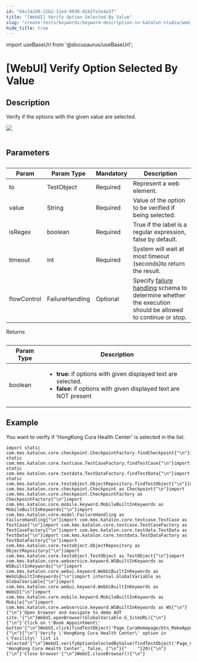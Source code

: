 ```yaml
---
id: "94c142d0-22b2-11ed-9930-0242fe3e4a3f"
title: "[WebUI] Verify Option Selected By Value"
slug: "create-tests/keywords/keyword-description-in-katalon-studio/web-ui-keywords/webui-verify-option-selected-by-value"
hide_title: true
---
```

import useBaseUrl from '@docusaurus/useBaseUrl';


# <a id="id_0" class="anchor_top_offset"/><a id="ariaid-title1" class="anchor_top_offset"/>[WebUI] Verify Option Selected By Value


## <a id="id_0__id_1" class="anchor_top_offset"/>Description

              
<p xmlns="http://www.w3.org/1999/xhtml" className="p">Verify if the options with the given value are selected.</p> 
      
<p xmlns="http://www.w3.org/1999/xhtml" className="p">   <img className="image" src={useBaseUrl("https://github.com/katalon-studio/docs-images/raw/master/katalon-studio/docs/webui-verify-option-selected-by-value/image2017-3-1-183A203A51.png")} /><br /><br /> </p> 
      

## <a id="id_0__id_2" class="anchor_top_offset"/>Parameters

              
<table xmlns="http://www.w3.org/1999/xhtml" className="table anchor_top_offset" id="id_0__3bb76d68-98d4-4fd7-abf6-9bc4def9b501"><caption /><thead className="thead"><tr className><th className="entry anchor_top_offset" id="id_0__3bb76d68-98d4-4fd7-abf6-9bc4def9b501__entry__1">Param</th><th className="entry anchor_top_offset" id="id_0__3bb76d68-98d4-4fd7-abf6-9bc4def9b501__entry__2">Param Type</th><th className="entry anchor_top_offset" id="id_0__3bb76d68-98d4-4fd7-abf6-9bc4def9b501__entry__3">Mandatory</th><th className="entry anchor_top_offset" id="id_0__3bb76d68-98d4-4fd7-abf6-9bc4def9b501__entry__4">Description</th></tr></thead><tbody className="tbody"><tr className><td className="entry" headers="id_0__3bb76d68-98d4-4fd7-abf6-9bc4def9b501__entry__1 id_0__3bb76d68-98d4-4fd7-abf6-9bc4def9b501__entry__2 id_0__3bb76d68-98d4-4fd7-abf6-9bc4def9b501__entry__3 id_0__3bb76d68-98d4-4fd7-abf6-9bc4def9b501__entry__4 ">to</td><td className="entry" headers="id_0__3bb76d68-98d4-4fd7-abf6-9bc4def9b501__entry__1 id_0__3bb76d68-98d4-4fd7-abf6-9bc4def9b501__entry__2 id_0__3bb76d68-98d4-4fd7-abf6-9bc4def9b501__entry__3 id_0__3bb76d68-98d4-4fd7-abf6-9bc4def9b501__entry__4 ">TestObject</td><td className="entry" headers="id_0__3bb76d68-98d4-4fd7-abf6-9bc4def9b501__entry__1 id_0__3bb76d68-98d4-4fd7-abf6-9bc4def9b501__entry__2 id_0__3bb76d68-98d4-4fd7-abf6-9bc4def9b501__entry__3 id_0__3bb76d68-98d4-4fd7-abf6-9bc4def9b501__entry__4 ">Required</td><td className="entry" headers="id_0__3bb76d68-98d4-4fd7-abf6-9bc4def9b501__entry__1 id_0__3bb76d68-98d4-4fd7-abf6-9bc4def9b501__entry__2 id_0__3bb76d68-98d4-4fd7-abf6-9bc4def9b501__entry__3 id_0__3bb76d68-98d4-4fd7-abf6-9bc4def9b501__entry__4 ">Represent a web element.</td></tr><tr className><td className="entry" headers="id_0__3bb76d68-98d4-4fd7-abf6-9bc4def9b501__entry__1 id_0__3bb76d68-98d4-4fd7-abf6-9bc4def9b501__entry__2 id_0__3bb76d68-98d4-4fd7-abf6-9bc4def9b501__entry__3 id_0__3bb76d68-98d4-4fd7-abf6-9bc4def9b501__entry__4 ">value</td><td className="entry" headers="id_0__3bb76d68-98d4-4fd7-abf6-9bc4def9b501__entry__1 id_0__3bb76d68-98d4-4fd7-abf6-9bc4def9b501__entry__2 id_0__3bb76d68-98d4-4fd7-abf6-9bc4def9b501__entry__3 id_0__3bb76d68-98d4-4fd7-abf6-9bc4def9b501__entry__4 ">String</td><td className="entry" headers="id_0__3bb76d68-98d4-4fd7-abf6-9bc4def9b501__entry__1 id_0__3bb76d68-98d4-4fd7-abf6-9bc4def9b501__entry__2 id_0__3bb76d68-98d4-4fd7-abf6-9bc4def9b501__entry__3 id_0__3bb76d68-98d4-4fd7-abf6-9bc4def9b501__entry__4 ">Required</td><td className="entry" headers="id_0__3bb76d68-98d4-4fd7-abf6-9bc4def9b501__entry__1 id_0__3bb76d68-98d4-4fd7-abf6-9bc4def9b501__entry__2 id_0__3bb76d68-98d4-4fd7-abf6-9bc4def9b501__entry__3 id_0__3bb76d68-98d4-4fd7-abf6-9bc4def9b501__entry__4 ">Value of the option to be verified if being selected.</td></tr><tr className><td className="entry" headers="id_0__3bb76d68-98d4-4fd7-abf6-9bc4def9b501__entry__1 id_0__3bb76d68-98d4-4fd7-abf6-9bc4def9b501__entry__2 id_0__3bb76d68-98d4-4fd7-abf6-9bc4def9b501__entry__3 id_0__3bb76d68-98d4-4fd7-abf6-9bc4def9b501__entry__4 ">isRegex</td><td className="entry" headers="id_0__3bb76d68-98d4-4fd7-abf6-9bc4def9b501__entry__1 id_0__3bb76d68-98d4-4fd7-abf6-9bc4def9b501__entry__2 id_0__3bb76d68-98d4-4fd7-abf6-9bc4def9b501__entry__3 id_0__3bb76d68-98d4-4fd7-abf6-9bc4def9b501__entry__4 ">boolean</td><td className="entry" headers="id_0__3bb76d68-98d4-4fd7-abf6-9bc4def9b501__entry__1 id_0__3bb76d68-98d4-4fd7-abf6-9bc4def9b501__entry__2 id_0__3bb76d68-98d4-4fd7-abf6-9bc4def9b501__entry__3 id_0__3bb76d68-98d4-4fd7-abf6-9bc4def9b501__entry__4 ">Required</td><td className="entry" headers="id_0__3bb76d68-98d4-4fd7-abf6-9bc4def9b501__entry__1 id_0__3bb76d68-98d4-4fd7-abf6-9bc4def9b501__entry__2 id_0__3bb76d68-98d4-4fd7-abf6-9bc4def9b501__entry__3 id_0__3bb76d68-98d4-4fd7-abf6-9bc4def9b501__entry__4 ">True if the label is a regular expression, false by         default.</td></tr><tr className><td className="entry" headers="id_0__3bb76d68-98d4-4fd7-abf6-9bc4def9b501__entry__1 id_0__3bb76d68-98d4-4fd7-abf6-9bc4def9b501__entry__2 id_0__3bb76d68-98d4-4fd7-abf6-9bc4def9b501__entry__3 id_0__3bb76d68-98d4-4fd7-abf6-9bc4def9b501__entry__4 ">timeout</td><td className="entry" headers="id_0__3bb76d68-98d4-4fd7-abf6-9bc4def9b501__entry__1 id_0__3bb76d68-98d4-4fd7-abf6-9bc4def9b501__entry__2 id_0__3bb76d68-98d4-4fd7-abf6-9bc4def9b501__entry__3 id_0__3bb76d68-98d4-4fd7-abf6-9bc4def9b501__entry__4 ">int</td><td className="entry" headers="id_0__3bb76d68-98d4-4fd7-abf6-9bc4def9b501__entry__1 id_0__3bb76d68-98d4-4fd7-abf6-9bc4def9b501__entry__2 id_0__3bb76d68-98d4-4fd7-abf6-9bc4def9b501__entry__3 id_0__3bb76d68-98d4-4fd7-abf6-9bc4def9b501__entry__4 ">Required</td><td className="entry" headers="id_0__3bb76d68-98d4-4fd7-abf6-9bc4def9b501__entry__1 id_0__3bb76d68-98d4-4fd7-abf6-9bc4def9b501__entry__2 id_0__3bb76d68-98d4-4fd7-abf6-9bc4def9b501__entry__3 id_0__3bb76d68-98d4-4fd7-abf6-9bc4def9b501__entry__4 ">System will wait at most timeout (seconds)to return the         result.</td></tr><tr className><td className="entry" headers="id_0__3bb76d68-98d4-4fd7-abf6-9bc4def9b501__entry__1 id_0__3bb76d68-98d4-4fd7-abf6-9bc4def9b501__entry__2 id_0__3bb76d68-98d4-4fd7-abf6-9bc4def9b501__entry__3 id_0__3bb76d68-98d4-4fd7-abf6-9bc4def9b501__entry__4 ">flowControl</td><td className="entry" headers="id_0__3bb76d68-98d4-4fd7-abf6-9bc4def9b501__entry__1 id_0__3bb76d68-98d4-4fd7-abf6-9bc4def9b501__entry__2 id_0__3bb76d68-98d4-4fd7-abf6-9bc4def9b501__entry__3 id_0__3bb76d68-98d4-4fd7-abf6-9bc4def9b501__entry__4 ">FailureHandling</td><td className="entry" headers="id_0__3bb76d68-98d4-4fd7-abf6-9bc4def9b501__entry__1 id_0__3bb76d68-98d4-4fd7-abf6-9bc4def9b501__entry__2 id_0__3bb76d68-98d4-4fd7-abf6-9bc4def9b501__entry__3 id_0__3bb76d68-98d4-4fd7-abf6-9bc4def9b501__entry__4 ">Optional</td><td className="entry" headers="id_0__3bb76d68-98d4-4fd7-abf6-9bc4def9b501__entry__1 id_0__3bb76d68-98d4-4fd7-abf6-9bc4def9b501__entry__2 id_0__3bb76d68-98d4-4fd7-abf6-9bc4def9b501__entry__3 id_0__3bb76d68-98d4-4fd7-abf6-9bc4def9b501__entry__4 ">Specify <a className="xref" href="/docs/maintain/configure-failure-handling-settings-in-katalon-studio">failure handling</a> schema to         determine whether the execution should be allowed to continue or         stop.</td></tr></tbody></table> 
      
<p xmlns="http://www.w3.org/1999/xhtml" className="p">Returns</p> 
      
<table xmlns="http://www.w3.org/1999/xhtml" className="table anchor_top_offset" id="id_0__bf08e1bf-4662-4c84-a6cc-d03191a5a894"><caption /><thead className="thead"><tr className><th className="entry anchor_top_offset" id="id_0__bf08e1bf-4662-4c84-a6cc-d03191a5a894__entry__1">Param Type</th><th className="entry anchor_top_offset" id="id_0__bf08e1bf-4662-4c84-a6cc-d03191a5a894__entry__2">Description</th></tr></thead><tbody className="tbody"><tr className><td className="entry" headers="id_0__bf08e1bf-4662-4c84-a6cc-d03191a5a894__entry__1 id_0__bf08e1bf-4662-4c84-a6cc-d03191a5a894__entry__2 ">boolean</td><td className="entry" headers="id_0__bf08e1bf-4662-4c84-a6cc-d03191a5a894__entry__1 id_0__bf08e1bf-4662-4c84-a6cc-d03191a5a894__entry__2 ">         <ul className="ul"><li className="li">             <strong className="ph b">true:</strong> if options with given displayed             text are selected.</li><li className="li">             <strong className="ph b">false:</strong> if options with given displayed             text are NOT present</li></ul>       </td></tr></tbody></table> 
      

## <a id="id_0__id_3" class="anchor_top_offset"/>Example

              
<p xmlns="http://www.w3.org/1999/xhtml" className="p">You want to verify if 'HongKong Cura Health Center' is selected   in the list.</p> 
              
<pre xmlns="http://www.w3.org/1999/xhtml" className="pre codeblock"><code>import static com.kms.katalon.core.checkpoint.CheckpointFactory.findCheckpoint{"\n"}import static com.kms.katalon.core.testcase.TestCaseFactory.findTestCase{"\n"}import static com.kms.katalon.core.testdata.TestDataFactory.findTestData{"\n"}import static com.kms.katalon.core.testobject.ObjectRepository.findTestObject{"\n"}import com.kms.katalon.core.checkpoint.Checkpoint as Checkpoint{"\n"}import com.kms.katalon.core.checkpoint.CheckpointFactory as CheckpointFactory{"\n"}import com.kms.katalon.core.mobile.keyword.MobileBuiltInKeywords as MobileBuiltInKeywords{"\n"}import com.kms.katalon.core.model.FailureHandling as FailureHandling{"\n"}import com.kms.katalon.core.testcase.TestCase as TestCase{"\n"}import com.kms.katalon.core.testcase.TestCaseFactory as TestCaseFactory{"\n"}import com.kms.katalon.core.testdata.TestData as TestData{"\n"}import com.kms.katalon.core.testdata.TestDataFactory as TestDataFactory{"\n"}import com.kms.katalon.core.testobject.ObjectRepository as ObjectRepository{"\n"}import com.kms.katalon.core.testobject.TestObject as TestObject{"\n"}import com.kms.katalon.core.webservice.keyword.WSBuiltInKeywords as WSBuiltInKeywords{"\n"}import com.kms.katalon.core.webui.keyword.WebUiBuiltInKeywords as WebUiBuiltInKeywords{"\n"}import internal.GlobalVariable as GlobalVariable{"\n"}import com.kms.katalon.core.webui.keyword.WebUiBuiltInKeywords as WebUI{"\n"}import com.kms.katalon.core.mobile.keyword.MobileBuiltInKeywords as Mobile{"\n"}import com.kms.katalon.core.webservice.keyword.WSBuiltInKeywords as WS{"\n"}{"\n"}'Open browser and navigate to demo AUT site.'{"\n"}WebUI.openBrowser(GlobalVariable.G_SiteURL){"\n"}{"\n"}'Click on \'Book Appointment\' button'{"\n"}WebUI.click(findTestObject('Page_CuraHomepage/btn_MakeAppointment')){"\n"}{"\n"}'Verify \'HongKong Cura Health Center\' option in \'Facility\' list is selected'{"\n"}WebUI.verifyOptionSelectedByValue(findTestObject('Page_CuraAppointment/lst_Facility'), 'HongKong Cura Health Center', false, {"\n"}{"    "}20){"\n"}{"\n"}'Close browser'{"\n"}WebUI.closeBrowser(){"\n"}</code></pre> 
            
